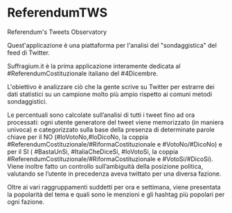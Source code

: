 # ReferendumTWS
Referendum's Tweets Observatory

Quest'applicazione è una piattaforma per l'analisi del "sondaggistica" del feed di Twitter.

Suffragium.it è la prima applicazione interamente dedicata al #ReferendumCostituzionale italiano del #4Dicembre.

L'obiettivo è analizzare ciò che la gente scrive su Twitter per estrarre dei dati statistici su un campione molto più ampio rispetto ai comuni metodi sondaggistici.

Le percentuali sono calcolate sull’analisi di tutti i tweet fino ad ora processati: ogni utente generatore del tweet viene memorizzato (in maniera univoca) e categorizzato sulla base della presenza di determinate parole chiave per il NO (#IoVotoNo,#IoDicoNo, la coppia #ReferendumCostituzionale/#RiformaCostituzionale e #VotoNo/#DicoNo) e per il SI ( #BastaUnSi, #ItaliaCheDiceSi, #IoVotoSi, la coppia #ReferendumCostituzionale/#RiformaCostituzionale e #VotoSi/#DicoSi). Viene inoltre fatto un controllo sull’ambiguità della posizione politica, valutando se l’utente in precedenza aveva twittato per una diversa fazione.

Oltre ai vari raggruppamenti suddetti per ora e settimana, viene presentata la popolarità del tema e quali sono le menzioni e gli hashtag più popolari per ogni fazione.

